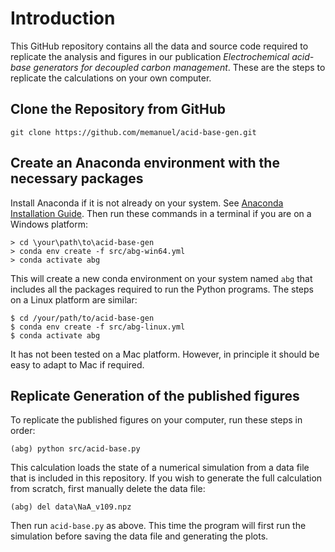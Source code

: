 # Introduction

This GitHub repository contains all the data and source code required to replicate the analysis and figures in our publication *Electrochemical acid-base generators for decoupled carbon management*.
These are the steps to replicate the calculations on your own computer.

## Clone the Repository from GitHub

    git clone https://github.com/memanuel/acid-base-gen.git

## Create an Anaconda environment with the necessary packages

Install Anaconda if it is not already on your system.
See [Anaconda Installation Guide](https://conda.io/projects/conda/en/latest/user-guide/install/index.html).
Then run these commands in a terminal if you are on a Windows platform:

    > cd \your\path\to\acid-base-gen
    > conda env create -f src/abg-win64.yml
    > conda activate abg

This will create a new conda environment on your system named `abg` that includes all the packages required to run the Python programs.
The steps on a Linux platform are similar:

    $ cd /your/path/to/acid-base-gen
    $ conda env create -f src/abg-linux.yml
    $ conda activate abg

It has not been tested on a Mac platform. However, in principle it should be easy to adapt to Mac if required.

## Replicate Generation of the published figures

To replicate the published figures on your computer, run these steps in order:

    (abg) python src/acid-base.py

This calculation loads the state of a numerical simulation from a data file that is included in this repository.
If you wish to generate the full calculation from scratch, first manually delete the data file:

    (abg) del data\NaA_v109.npz

Then run `acid-base.py` as above. This time the program will first run the simulation before saving the data file and generating the plots.
